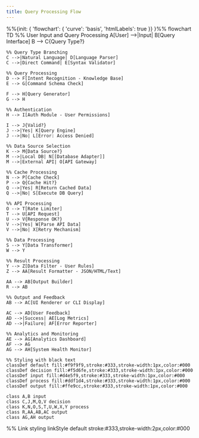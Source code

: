 ```yaml
---
title: Query Processing Flow
---
```


%%{init: { 'flowchart': { 'curve': 'basis', 'htmlLabels': true }} }%%
flowchart TD
    %% User Input and Query Processing
    A[User] -->|Input| B[Query Interface]
    B --> C{Query Type?}
    
    %% Query Type Branching
    C -->|Natural Language| D[Language Parser]
    C -->|Direct Command| E[Syntax Validator]
    
    %% Query Processing
    D --> F[Intent Recognition - Knowledge Base]
    E --> G[Command Schema Check]
    
    F --> H[Query Generator]
    G --> H
    
    %% Authentication
    H --> I[Auth Module - User Permissions]
    
    I --> J{Valid?}
    J -->|Yes| K[Query Engine]
    J -->|No| L[Error: Access Denied]
    
    %% Data Source Selection
    K --> M{Data Source?}
    M -->|Local DB| N[[Database Adapter]]
    M -->|External API| O[API Gateway]
    
    %% Cache Processing
    N --> P[Cache Check]
    P --> Q{Cache Hit?}
    Q -->|Yes| R[Return Cached Data]
    Q -->|No| S[Execute DB Query]
    
    %% API Processing
    O --> T[Rate Limiter]
    T --> U[API Request]
    U --> V{Response OK?}
    V -->|Yes| W[Parse API Data]
    V -->|No| X[Retry Mechanism]
    
    %% Data Processing
    S --> Y[Data Transformer]
    W --> Y
    
    %% Result Processing
    Y --> Z[Data Filter - User Rules]
    Z --> AA[Result Formatter - JSON/HTML/Text]
    
    AA --> AB[Output Builder]
    R --> AB
    
    %% Output and Feedback
    AB --> AC[UI Renderer or CLI Display]
    
    AC --> AD[User Feedback]
    AD -->|Success| AE[Log Metrics]
    AD -->|Failure| AF[Error Reporter]
    
    %% Analytics and Monitoring
    AE --> AG[Analytics Dashboard]
    AF --> AG
    AG --> AH[System Health Monitor]
    
    %% Styling with black text
    classDef default fill:#f9f9f9,stroke:#333,stroke-width:1px,color:#000
    classDef decision fill:#f5d6fe,stroke:#333,stroke-width:1px,color:#000
    classDef input fill:#d4e5f9,stroke:#333,stroke-width:1px,color:#000
    classDef process fill:#ddf1d4,stroke:#333,stroke-width:1px,color:#000
    classDef output fill:#ffe9cc,stroke:#333,stroke-width:1px,color:#000
    
    class A,B input
    class C,J,M,Q,V decision
    class K,N,O,S,T,U,W,X,Y process
    class R,AA,AB,AC output
    class AG,AH output

%% Link styling
linkStyle default stroke:#333,stroke-width:2px,color:#000
